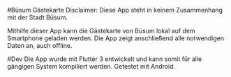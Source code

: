 #Büsum Gästekarte
Disclaimer: Diese App steht in keinem Zusammenhang mit der Stadt Büsum.

Mithilfe dieser App kann die Gästekarte von Büsum lokal auf dem Smartphone geladen werden. Die App zeigt anschließend alle notwendigen Daten an, auch offline.

#Dev
Die App wurde mit Flutter 3 entwickelt und kann somit für alle gängigen System kompiliert werden. Getestet mit Android.
